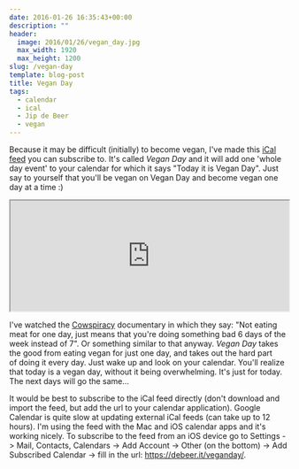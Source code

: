```yaml
---
date: 2016-01-26 16:35:43+00:00
description: ""
header:
  image: 2016/01/26/vegan_day.jpg
  max_width: 1920
  max_height: 1200
slug: /vegan-day
template: blog-post
title: Vegan Day
tags:
  - calendar
  - ical
  - Jip de Beer
  - vegan
---
```


Because it may be difficult (initially) to become vegan, I've made this [iCal feed](https://debeer.it/veganday/) you can subscribe to. It's called *Vegan Day* and it will add one 'whole day event' to your calendar for which it says "Today it is Vegan Day". Just say to yourself that you'll be vegan on Vegan Day and become vegan one day at a time :)

<iframe style="width:100%;" src="https://debeer.it/veganday/demo.html" width="500" height="200" scrolling="no"></iframe>

I've watched the [Cowspiracy](http://www.cowspiracy.com) documentary in which they say: "Not eating meat for one day, just means that you're doing something bad 6 days of the week instead of 7". Or something similar to that anyway. *Vegan Day* takes the good from eating vegan for just one day, and takes out the hard part of doing it every day. Just wake up and look on your calendar. You'll realize that today is a vegan day, without it being overwhelming. It's just for today. The next days will go the same...

It would be best to subscribe to the iCal feed directly (don't download and import the feed, but add the url to your calendar application). Google Calendar is quite slow at updating external iCal feeds (can take up to 12 hours). I'm using the feed with the Mac and iOS calendar apps and it's working nicely. To subscribe to the feed from an iOS device go to Settings -> Mail, Contacts, Calendars -> Add Account -> Other (on the bottom) -> Add Subscribed Calendar -> fill in the url: https://debeer.it/veganday/.
